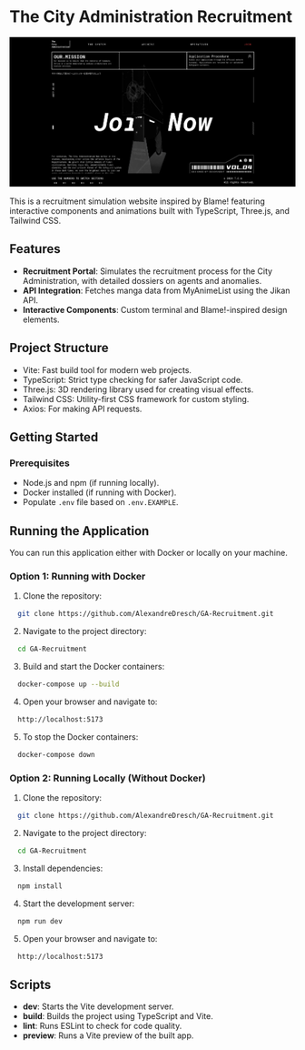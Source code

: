 # The City Administration Recruitment

![cover](.github/image.png?style=flat)

This is a recruitment simulation website inspired by Blame! featuring interactive components and animations built with TypeScript, Three.js, and Tailwind CSS.

## Features

- **Recruitment Portal**: Simulates the recruitment process for the City Administration, with detailed dossiers on agents and anomalies.
- **API Integration**: Fetches manga data from MyAnimeList using the Jikan API.
- **Interactive Components**: Custom terminal and Blame!-inspired design elements.

## Project Structure

- Vite: Fast build tool for modern web projects.
- TypeScript: Strict type checking for safer JavaScript code.
- Three.js: 3D rendering library used for creating visual effects.
- Tailwind CSS: Utility-first CSS framework for custom styling.
- Axios: For making API requests.

## Getting Started

### Prerequisites

- Node.js and npm (if running locally).
- Docker installed (if running with Docker).
- Populate `.env` file based on `.env.EXAMPLE`.

## Running the Application

You can run this application either with Docker or locally on your machine.

### Option 1: Running with Docker

1. Clone the repository:

```bash
  git clone https://github.com/AlexandreDresch/GA-Recruitment.git
```

2. Navigate to the project directory:

```bash
  cd GA-Recruitment
```

3. Build and start the Docker containers:

```bash
  docker-compose up --build
```

4. Open your browser and navigate to:

```bash
  http://localhost:5173
```

5. To stop the Docker containers:

```bash
  docker-compose down
```

### Option 2: Running Locally (Without Docker)

1. Clone the repository:

```bash
  git clone https://github.com/AlexandreDresch/GA-Recruitment.git
```

2. Navigate to the project directory:

```bash
  cd GA-Recruitment
```

3. Install dependencies:

```bash
  npm install
```

4. Start the development server:

```bash
  npm run dev
```

5. Open your browser and navigate to:

```bash
  http://localhost:5173
```

## Scripts

- **dev**: Starts the Vite development server.
- **build**: Builds the project using TypeScript and Vite.
- **lint**: Runs ESLint to check for code quality.
- **preview**: Runs a Vite preview of the built app.